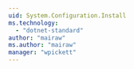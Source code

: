 ```yaml
---
uid: System.Configuration.Install
ms.technology: 
  - "dotnet-standard"
author: "mairaw"
ms.author: "mairaw"
manager: "wpickett"
---
```

